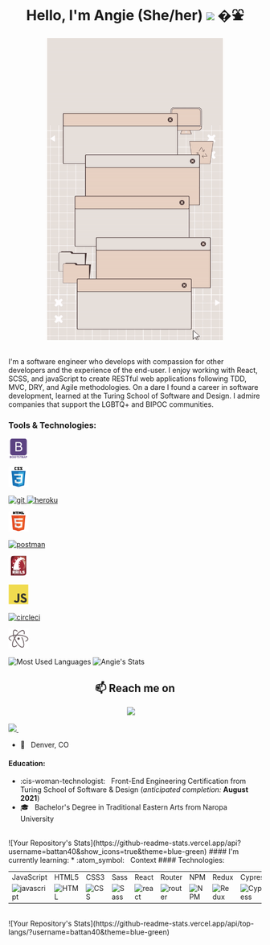 <h1 align="center"> Hello, I'm Angie (She/her) <img src="https://media.giphy.com/media/hvRJCLFzcasrR4ia7z/giphy.gif" width="30px"> �⛲</h1>
<div align="center">
	<img src="https://github.com/austinandrade/austinandrade/blob/main/gtkm.gif" width="350" height="600">
</div>
<br>

<p> 
  I'm a software engineer who develops with compassion for other developers and the experience of the end-user. I enjoy working with React, SCSS, and javaScript to create RESTful web applications following TDD, MVC, DRY, and Agile methodologies.  On a dare I found a career in software development, learned at the Turing School of Software and Design. I admire companies that support the LGBTQ+ and BIPOC communities.
</p>

<h3 align="left">Tools & Technologies:</h3>

<p align="left"> 
  <a href="https://getbootstrap.com" target="_blank"> <img src="https://raw.githubusercontent.com/devicons/devicon/master/icons/bootstrap/bootstrap-plain-wordmark.svg" alt="bootstrap" width="40" height="40"/> 
  </a>
  
  <a href="https://www.w3schools.com/css/" target="_blank"> <img src="https://raw.githubusercontent.com/devicons/devicon/master/icons/css3/css3-original-wordmark.svg" alt="css3" width="40" height="40"/>
  </a> 
  
  <a href="https://git-scm.com/" target="_blank"> <img src="https://www.vectorlogo.zone/logos/git-scm/git-scm-icon.svg" alt="git" width="40" height="40"/> </a> <a href="https://heroku.com" target="_blank"> <img src="https://www.vectorlogo.zone/logos/heroku/heroku-icon.svg" alt="heroku" width="40" height="40"/> 
  </a>
  
  <a href="https://www.w3.org/html/" target="_blank"> <img src="https://raw.githubusercontent.com/devicons/devicon/master/icons/html5/html5-original-wordmark.svg" alt="html5" width="40" height="40"/> 
  </a>
  
  <a href="https://postman.com" target="_blank"> <img src="https://www.vectorlogo.zone/logos/getpostman/getpostman-icon.svg" alt="postman" width="40" height="40"/> 
  </a> 
  
  <a href="https://react.org" target="_blank"> <img src="https://raw.githubusercontent.com/devicons/devicon/master/icons/rails/rails-original-wordmark.svg" alt="rails" width="40" height="40"/> 
  </a> 
  
  <a href="https://www.javaScript-lang.org/en/" target="_blank"> <img src="https://raw.githubusercontent.com/devicons/devicon/master/icons/javaScript/javaScript-original.svg" alt="javaScript" width="40" height="40"/> 
  </a> 
  
  <a href="https://circle-ci.org" target="_blank"> <img src="https://www.vectorlogo.zone/logos/circle-ci/circle-ci-icon.svg" alt="circleci" width="40" height="40"/> 
  </a>
  
  <a href="https://atom.io/" target="_blank"> <img src="https://raw.githubusercontent.com/devicons/devicon/master/icons/atom/atom-original.svg" alt="atom" width="40" height="40"/> 
  </a> 
</p>

![Most Used Languages](https://github-readme-stats.vercel.app/api/top-langs/?username=battan40&layout=compact&theme=dark&hide_border=true)
![Angie's Stats](https://github-readme-stats.vercel.app/api?username=battan40&show_icons=true&hide_border=true&theme=dark)
<h2 align="center">📫 Reach me on</h2>

<p align="center">
  <a target="_blank"href="https://www.linkedin.com/in/angela-battillo/"><img src="https://img.shields.io/badge/linkedin-%230077B5.svg?&style=for-the-badge&logo=linkedin&logoColor=white" /></a>&nbsp;&nbsp;&nbsp;&nbsp;
  
  <a href="mailto:angela.battillo@gmail.com?subject=Hello%20Angie"><img      src="https://img.shields.io/badge/gmail-%23D14836.svg?&style=for-the-badge&logo=gmail&logoColor=white" />  </a>&nbsp;&nbsp;&nbsp;&nbsp;
</p>

* :round_pushpin: &nbsp; Denver, CO
####  Education:
* :cis-woman-technologist: &nbsp; Front-End Engineering Certification from Turing School of Software & Design (*anticipated completion:* **August 2021**)
* :mortar_board: &nbsp; Bachelor's Degree in Traditional Eastern Arts from Naropa University
<br />
![Your Repository's Stats](https://github-readme-stats.vercel.app/api?username=battan40&show_icons=true&theme=blue-green)
#### I'm currently learning:
* :atom_symbol: &nbsp; Context
#### Technologies:
<table>
    <tr>
        <td>JavaScript</td>
        <td>HTML5</td>
        <td>CSS3</td>
        <td>Sass</td>
        <td>React</td>
        <td>Router</td>
        <td>NPM</td>
        <td>Redux</td>
        <td>Cypress</td>
        <td>Mocha</td>
        <td>Heroku</td>
    </tr>
    <tr>
        <td><img src="https://github.com/tkswann2/tech-logos/blob/master/jslogo.png" alt="javascript" width="50" height="auto" /></td>
        <td><img src="https://github.com/tkswann2/tech-logos/blob/master/html5.png" alt="HTML" width="50" height="auto" /></td>
        <td><img src="https://github.com/tkswann2/tech-logos/blob/master/css3.png" alt="CSS" width="50" height="auto" /></td>
        <td><img src="https://github.com/tkswann2/tech-logos/blob/master/sass.png" alt="Sass" width="50" height="auto" /></td>
        <td><img src="https://github.com/tkswann2/tech-logos/blob/master/react.png" alt="react" width="50" height="auto" /></td>
        <td><img src="https://user-images.githubusercontent.com/73092355/119361186-9d808b80-bc68-11eb-97ee-05bde2700716.png" alt="router" width="50" height="auto" /></td>
        <td><img src="https://github.com/tkswann2/tech-logos/blob/master/npm.png" alt="NPM" width="50" height="auto" /></td>
        <td><img src="https://github.com/tkswann2/tech-logos/blob/master/redux.png" alt="Redux" width="50" height="auto" /></td>
        <td><img src="https://user-images.githubusercontent.com/73092355/119361263-b5f0a600-bc68-11eb-9f41-8e10aa013e7a.png" alt="Cypress" width="50" height="auto" /></td>
        <td><img src="https://github.com/tkswann2/tech-logos/blob/master/mocha.png" alt="Mocha" width="50" height="auto" /></td>
        <td><img src="https://user-images.githubusercontent.com/73092355/119402483-3bd91500-bc9a-11eb-9465-edf38b6a68d3.png" alt="Heroku" width="50" height="auto"/> </td>
    </tr>
</table>
<br />
![Your Repository's Stats](https://github-readme-stats.vercel.app/api/top-langs/?username=battan40&theme=blue-green)
<!--- ![Profile View Counter](https://komarev.com/ghpvc/?username=pcmueller) -- >
